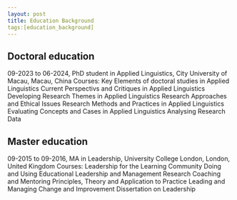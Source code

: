 ```yaml
---
layout: post
title: Education Background
tags:[education_background]
---
```


## Doctoral education
09-2023 to 06-2024, PhD student in Applied Linguistics, City University of Macau, Macau, China
Courses: Key Elements of doctoral studies in Applied Linguistics
         Current Perspectivs and Critiques in Applied Linguistics
         Developing Research Themes in Applied Linguistics
         Research Approaches and Ethical Issues
         Research Methods and Practices in Applied Linguistics
         Evaluating Concepts and Cases in Applied Linguistics
         Analysing Research Data

## Master education
09-2015 to 09-2016, MA in Leadership, University College London, London, United Kingdom
Courses: Leadership for the Learning Community
         Doing and Using Educational Leadership and Management Research
         Coaching and Mentoring Principles, Theory and Application to Practice
         Leading and Managing Change and Improvement
         Dissertation on Leadership
